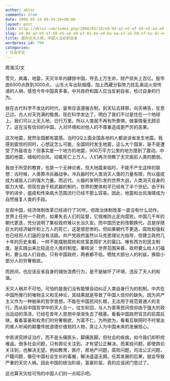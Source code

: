 ```yaml
---
author: abloz
comments: true
date: 2008-05-18 09:54:26+00:00
layout: post
link: http://abloz.com/index.php/2008/05/18/e9-9d-a2-e5-af-b9-e5-a4-a9-e7-81-be-e4-ba-ba-e7-a5-b8-ef-bc-8c-e4-b8-ad-e5-9b-bd-e4-ba-ba-e5-bd-93-e5-8f-8d-e8-ba-ac-e8-87-aa-e7-9c-81/
slug: e9-9d-a2-e5-af-b9-e5-a4-a9-e7-81-be-e4-ba-ba-e7-a5-b8-ef-bc-8c-e4-b8-ad-e5-9b-bd-e4-ba-ba-e5-bd-93-e5-8f-8d-e8-ba-ac-e8-87-aa-e7-9c-81
title: 面对天灾人祸，中国人当反躬自省
wordpress_id: 794
categories:
- 社会评论
---
```


周海汉/文


雪灾，病毒，地震，天灾半年内肆掠中国，夺去上万生命，财产损失上百亿。股市由6000点跌到3000点， 山东火车出轨相撞，加上西藏分裂势力扰乱奥运火炬传递的人祸，感觉今年中国真多事。中共政府和国人应当反躬自省，检讨自身的行为。


放在古代科学不发达的时代，皇帝应该遵循古制，到天坛去拜祭，向天祷告，反思己过。古人对天充满的敬畏。现在科学发达了，明白了我们不过是住在一个地球上。我们可以上天入地，日行万里。所以人类就不再有所畏惧，做事情毫无顾忌了。这在没有信仰的中国，人对环境和对他人的不尊重造成更严厉的恶果。


这次地震，居然全国都有震感。当时QQ上面全国各地的人都说该省发生地震。我感到震惊的同时，心想这怎么可能，全国同时发生地震，这么大个国家，是不是遭受了外敌攻击？但事实是一个地方的地震，900万平方公里的地方感到了震动。中国的地震，缅甸的台风，动辄死亡上万人。人们再次领教了天灾面前人类的脆弱。


我由于所受的教育，也是一个无神论者。但大地震来临时，不能不产生这样的联想：古时候，人类靠冷兵器战争。冷兵器时代人类消灭人类的力量有限，所以瘟疫成为减低人口的强大力量。而近代，火器的发明引发的世界大战，人类消灭自身的能力大增。但现在由于核武器的制约，世界的整体和平已经有了半个世纪。由于科学的进步，瘟疫和传染病大范围流行已经不那么容易。因此，地震和台风海啸成为自然报复人类的手段。


反观中国，经济体制改革已经进行了30年。但政治体制改革一直没有什么动作。世界上任何一个政府，如果失去人们的监督，它很难防止走向腐败。中国几千年的朝代更迭，充分说明了集权政府难以长治久安。而中国历史的改朝换代，总是伴随巨大的经济破坏和上万人的死亡，这是很悲惨的。但如果朝代不更迭，腐败和强权也已经将人们逼的没有活路。共产党政府虽然以马克思理论为指导，但建立政府几十年的历史来看，一样不能摆脱腐败和贫富差距扩大的窠臼。唯有西方的民主制度，是实践出来比较适合人类的制度。秦晖说：世界范围来看，政府要么给人们福利，要么给人们自由。只有中国政府，两者都不给。牺牲大部分人的利益，换取小部分人的穷奢极欲。


而民间，也应该反省自身的铺张浪费行为，是不是破坏了环境，违反了天人的和谐。


天灾人祸并不可怕，可怕的是我们没有能够自动纠正人类自身行为的机制。中共在中国所推行的唯物主义和无神论，其结果就是导致了中国人信仰的缺失。因为共产主义作为一种舶来的哲学思想，不能在中国民间扎根，无法用于规范普通人的言行。而从前中国哲学中的天人合一，往生轮回，与人为善等民间信仰由于强大的政治运动的荡涤，已经在青年人思想中渐渐失去了根基。看看中国政府官员的前腐后继，看看富豪和权贵们的穷奢极欲，为富不仁，为所欲为，看看互联网时不时冒出的耸人听闻的颠覆传统道德价值观的人物，真让人为中国未来的发展担心。


中医讲究辨证治疗，而不是头痛医头，脚痛医脚。但社会的疾病，如今我们却积疴难返。很多社会问题，只有舆论关注到，才有望公正解决。而某些问题，即使舆论关注到，也解决无望。例如教育，医疗，房地产问题，腐败问题，司法公正问题，户籍问题，像在中国社会生长的毒瘤，解决遥遥无期。任其发展的后果，就会导致严重的天灾人祸。因此中国的统治阶级，富豪阶层，真的应该闭门思过了。


这也算天灾给可怜的中国人们的一点昭示吧。  

